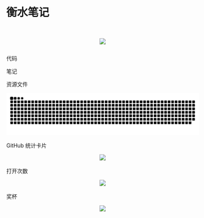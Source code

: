 

# 衡水笔记



<h1 align="center"> <a href="https://github.com/redqx/redqx.github.io/blob/06df3363bfa8bc57e8cf1548a1b87edc7c30d527/README/REAEME.md"> <img src="https://readme-typing-svg.herokuapp.com/?lines= This Is A Notebook;点击我前往!&center=true&size=27"> </a> </h1>



代码

笔记

资源文件





<picture>
  <source
    media="(prefers-color-scheme: dark)"
    srcset="https://raw.githubusercontent.com/platane/snk/output/github-contribution-grid-snake-dark.svg"
  />
  <source
    media="(prefers-color-scheme: light)"
    srcset="https://raw.githubusercontent.com/platane/snk/output/github-contribution-grid-snake.svg"
  />
  <img
    alt="github contribution grid snake animation"
    src="https://raw.githubusercontent.com/platane/snk/output/github-contribution-grid-snake.svg"
  />
</picture>


GitHub 统计卡片

<div align="center"> <img height="137px" src="https://github-readme-stats.vercel.app/api?username=redqx&hide_title=true&hide_border=true&show_icons=trueline_height=21&text_color=000&icon_color=000&bg_color=0,ea6161,ffc64d,fffc4d,52fa5a&theme=graywhite" /> </div>



打开次数

<div align="center"> <img src="https://github-readme-streak-stats.herokuapp.com/?user=redqx" /> </div>





奖杯

<div align="center"> <img src="https://github-profile-trophy.vercel.app/?username=redqx" /> </div>





